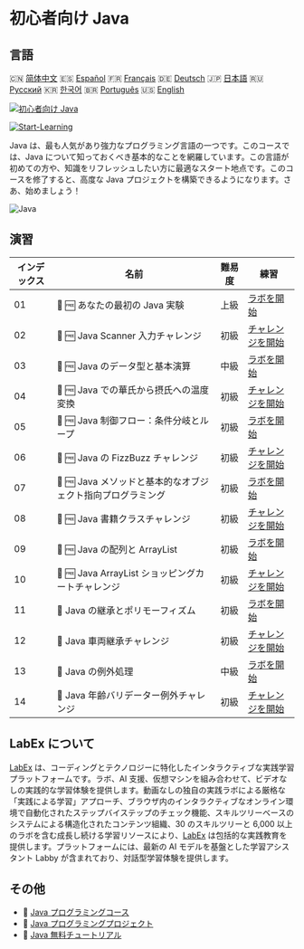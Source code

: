 # 初心者向け Java

## 言語

🇨🇳 [简体中文](README_zh.md) 🇪🇸 [Español](README_es.md) 🇫🇷 [Français](README_fr.md) 🇩🇪 [Deutsch](README_de.md) 🇯🇵 [日本語](README_ja.md) 🇷🇺 [Русский](README_ru.md) 🇰🇷 [한국어](README_ko.md) 🇧🇷 [Português](README_pt.md) 🇺🇸 [English](README.md) 

[![初心者向け Java](https://cover-creator.labex.io/java-for-beginners.png?lang=ja)](https://labex.io/ja/courses/java-for-beginners)

[![Start-Learning](https://img.shields.io/badge/Start-Learning-whitesmoke?style=for-the-badge)](https://labex.io/ja/courses/java-for-beginners)

Java は、最も人気があり強力なプログラミング言語の一つです。このコースでは、Java について知っておくべき基本的なことを網羅しています。この言語が初めての方や、知識をリフレッシュしたい方に最適なスタート地点です。このコースを修了すると、高度な Java プロジェクトを構築できるようになります。さあ、始めましょう！

![Java](https://img.shields.io/badge/Java-whitesmoke?style=for-the-badge&logo=java)


## 演習

|   インデックス | 名前                                                        | 難易度   | 練習                                                                                                                                                       |
|----------------|-------------------------------------------------------------|----------|------------------------------------------------------------------------------------------------------------------------------------------------------------|
|             01 | 🧩 🆓 あなたの最初の Java 実験                              | 上級     | <a target='_blank' href='https://labex.io/ja/labs/java-your-first-java-lab-411751?course=java-for-beginners'>ラボを開始</a>                                |
|             02 | 🎯 🆓 Java Scanner 入力チャレンジ                           | 初級     | <a target='_blank' href='https://labex.io/ja/labs/java-java-scanner-input-challenge-413835?course=java-for-beginners'>チャレンジを開始</a>                 |
|             03 | 🧩 🆓 Java のデータ型と基本演算                             | 中級     | <a target='_blank' href='https://labex.io/ja/labs/java-java-data-types-and-basic-operations-413744?course=java-for-beginners'>ラボを開始</a>               |
|             04 | 🎯 🆓 Java での華氏から摂氏への温度変換                     | 初級     | <a target='_blank' href='https://labex.io/ja/labs/java-java-fahrenheit-to-celsius-conversion-413851?course=java-for-beginners'>チャレンジを開始</a>        |
|             05 | 🧩 🆓 Java 制御フロー：条件分岐とループ                     | 初級     | <a target='_blank' href='https://labex.io/ja/labs/java-java-control-flow-conditionals-and-loops-413751?course=java-for-beginners'>ラボを開始</a>           |
|             06 | 🎯 🆓 Java の FizzBuzz チャレンジ                           | 初級     | <a target='_blank' href='https://labex.io/ja/labs/java-java-fizzbuzz-challenge-413852?course=java-for-beginners'>チャレンジを開始</a>                      |
|             07 | 🧩 🆓 Java メソッドと基本的なオブジェクト指向プログラミング | 初級     | <a target='_blank' href='https://labex.io/ja/labs/java-java-methods-and-basic-object-oriented-programming-413809?course=java-for-beginners'>ラボを開始</a> |
|             08 | 🎯 🆓 Java 書籍クラスチャレンジ                             | 初級     | <a target='_blank' href='https://labex.io/ja/labs/java-java-book-class-challenge-413850?course=java-for-beginners'>チャレンジを開始</a>                    |
|             09 | 🧩 🆓 Java の配列と ArrayList                               | 初級     | <a target='_blank' href='https://labex.io/ja/labs/java-java-arrays-and-arraylists-413820?course=java-for-beginners'>ラボを開始</a>                         |
|             10 | 🎯 🆓 Java ArrayList ショッピングカートチャレンジ           | 初級     | <a target='_blank' href='https://labex.io/ja/labs/java-java-arraylist-shopping-cart-challenge-413849?course=java-for-beginners'>チャレンジを開始</a>       |
|             11 | 🧩  Java の継承とポリモーフィズム                           | 初級     | <a target='_blank' href='https://labex.io/ja/labs/java-java-inheritance-and-polymorphism-413825?course=java-for-beginners'>ラボを開始</a>                  |
|             12 | 🎯  Java 車両継承チャレンジ                                 | 初級     | <a target='_blank' href='https://labex.io/ja/labs/java-java-vehicle-inheritance-challenge-413854?course=java-for-beginners'>チャレンジを開始</a>           |
|             13 | 🧩  Java の例外処理                                         | 中級     | <a target='_blank' href='https://labex.io/ja/labs/java-java-exception-handling-413830?course=java-for-beginners'>ラボを開始</a>                            |
|             14 | 🎯  Java 年齢バリデーター例外チャレンジ                     | 初級     | <a target='_blank' href='https://labex.io/ja/labs/java-java-age-validator-exception-challenge-413848?course=java-for-beginners'>チャレンジを開始</a>       |

## LabEx について

[LabEx](https://labex.io) は、コーディングとテクノロジーに特化したインタラクティブな実践学習プラットフォームです。ラボ、AI 支援、仮想マシンを組み合わせて、ビデオなしの実践的な学習体験を提供します。動画なしの独自の実践ラボによる厳格な「実践による学習」アプローチ、ブラウザ内のインタラクティブなオンライン環境で自動化されたステップバイステップのチェック機能、スキルツリーベースのシステムによる構造化されたコンテンツ組織、30 のスキルツリーと 6,000 以上のラボを含む成長し続ける学習リソースにより、[LabEx](https://labex.io) は包括的な実践教育を提供します。プラットフォームには、最新の AI モデルを基盤とした学習アシスタント Labby が含まれており、対話型学習体験を提供します。

## その他

- 🔗 [Java プログラミングコース](https://github.com/labex-labs/awesome-programming-courses)
- 🔗 [Java プログラミングプロジェクト](https://github.com/labex-labs/awesome-programming-projects)
- 🔗 [Java 無料チュートリアル](https://github.com/labex-labs/java-free-tutorials)

